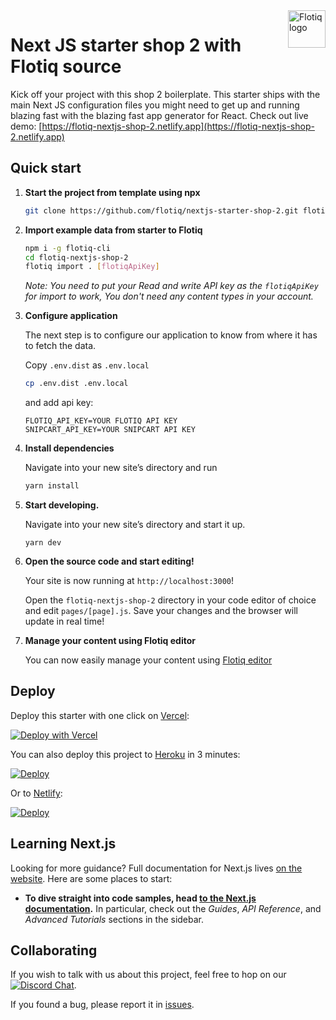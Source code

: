 <a href="https://flotiq.com/">
    <img src="https://editor.flotiq.com/fonts/fq-logo.svg" alt="Flotiq logo" title="Flotiq" align="right" height="60" />
</a>

Next JS starter shop 2 with Flotiq source
===========================

Kick off your project with this shop 2 boilerplate. This starter ships with the main Next JS configuration files you might need to get up and running blazing fast with the blazing fast app generator for React.
Check out live demo: [https://flotiq-nextjs-shop-2.netlify.app](https://flotiq-nextjs-shop-2.netlify.app) 

## Quick start

1. **Start the project from template using npx**

    ```bash
    git clone https://github.com/flotiq/nextjs-starter-shop-2.git flotiq-nextjs-shop-2
    ```
2. **Import example data from starter to Flotiq**
   
   ```bash
   npm i -g flotiq-cli
   cd flotiq-nextjs-shop-2
   flotiq import . [flotiqApiKey]
   ```
   _Note: You need to put your Read and write API key as the `flotiqApiKey` for import to work, You don't need any content types in your account._

3. **Configure application**

   The next step is to configure our application to know from where it has to fetch the data.

   Copy `.env.dist` as `.env.local`
   
   ```bash
   cp .env.dist .env.local
   ```
 
   and add api key:

    ```
    FLOTIQ_API_KEY=YOUR FLOTIQ API KEY
    SNIPCART_API_KEY=YOUR SNIPCART API KEY
    ```

4. **Install dependencies**

   Navigate into your new site’s directory and run

   ```bash
   yarn install
   ```
   
5. **Start developing.**

   Navigate into your new site’s directory and start it up.

    ```shell
    yarn dev
    ```

6. **Open the source code and start editing!**

   Your site is now running at `http://localhost:3000`!

   Open the `flotiq-nextjs-shop-2` directory in your code editor of choice and edit `pages/[page].js`. Save your changes and the browser will update in real time!

7. **Manage your content using Flotiq editor**

   You can now easily manage your content using [Flotiq editor](https://editor.flotiq.com)

## Deploy

Deploy this starter with one click on [Vercel](https://vercel.com/):

[![Deploy with Vercel](https://vercel.com/button)](https://vercel.com/new/clone?repository-url=https%3A%2F%2Fgithub.com%2Fflotiq%2Fflotiq-nextjs-shop-2)

You can also deploy this project to [Heroku](https://www.heroku.com/) in 3 minutes:

[![Deploy](https://www.herokucdn.com/deploy/button.svg)](https://heroku.com/deploy?template=https%3A%2F%2Fgithub.com%2Fflotiq%2Fflotiq-nextjs-shop-2)

Or to [Netlify](https://www.netlify.com/):

[![Deploy](https://www.netlify.com/img/deploy/button.svg)](https://app.netlify.com/start/deploy?repository=https%3A%2F%2Fgithub.com%2Fflotiq%2Fflotiq-nextjs-shop-2)

## Learning Next.js

Looking for more guidance? Full documentation for Next.js lives [on the website](https://nextjs.org/). Here are some places to start:

- **To dive straight into code samples, head [to the Next.js documentation](https://nextjs.org/docs/getting-started).** In particular, check out the _Guides_, _API Reference_, and _Advanced Tutorials_ sections in the sidebar.

## Collaborating

If you wish to talk with us about this project, feel free to hop on our [![Discord Chat](https://img.shields.io/discord/682699728454025410.svg)](https://discord.gg/FwXcHnX).

If you found a bug, please report it in [issues](https://github.com/flotiq/flotiq-nextjs-shop-2/issues).
